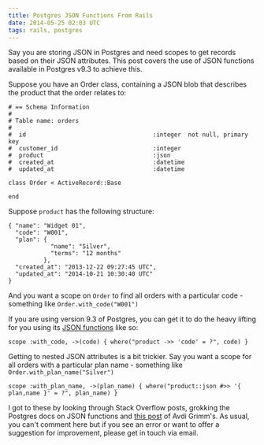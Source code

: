 ```yaml
---
title: Postgres JSON Functions From Rails
date: 2014-05-25 02:03 UTC
tags: rails, postgres
---
```


Say you are storing JSON in Postgres and need scopes to get records
based on their JSON attributes. This post covers the use of JSON functions
available in Postgres v9.3 to achieve this.

Suppose you have an Order class, containing a JSON blob that describes
the product that the order relates to:

    # == Schema Information
    #
    # Table name: orders
    #
    #  id                                    :integer  not null, primary key
    #  customer_id                           :integer
    #  product                               :json
    #  created_at                            :datetime
    #  updated_at                            :datetime

    class Order < ActiveRecord::Base

    end

Suppose `product` has the following structure:

    { "name": "Widget 01",
      "code": "W001",
      "plan": {
                "name": "Silver",
                "terms": "12 months"
              },
      "created_at": "2013-12-22 09:27:45 UTC",
      "updated_at": "2014-10-21 10:30:40 UTC"
    }

And you want a scope on `Order` to find all orders with a particular
code - something like `Order.with_code("W001")`

If you are using version 9.3 of Postgres, you can get it to do the heavy
lifting for you using its [JSON functions](http://www.postgresql.org/docs/9.3/static/functions-json.html)
like so:

    scope :with_code, ->(code) { where("product ->> 'code' = ?", code) }

Getting to nested JSON attributes is a bit trickier. Say you want a
scope for all orders with a particular plan name - something like
`Order.with_plan_name("Silver")`


    scope :with_plan_name, ->(plan_name) { where("product::json #>> '{ plan,name }' = ?", plan_name) }


I got to these by looking through Stack Overflow posts, grokking the Postgres
docs on JSON functions and [this post](http://devblog.avdi.org/2014/01/31/playing-with-json-in-postgres/)
of Avdi Grimm's. As usual, you can't comment here but if you see an error or
want to offer a suggestion for improvement, please get in touch via email.
